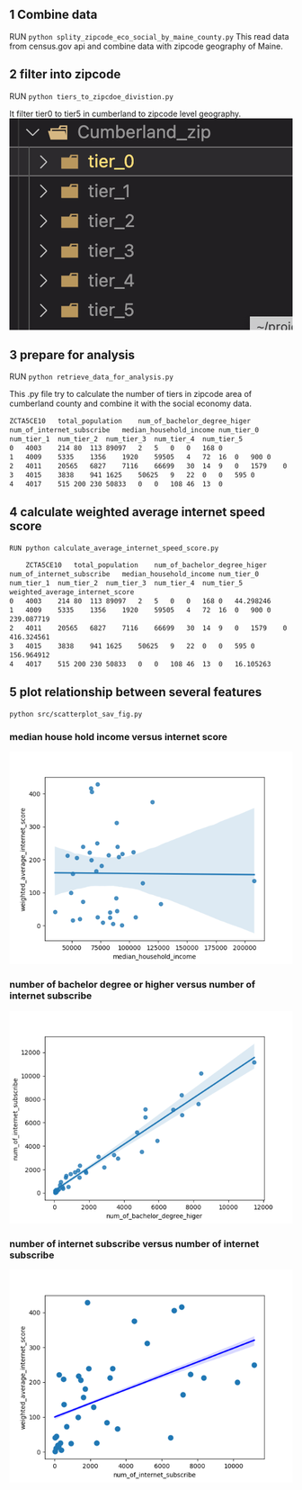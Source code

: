 ## 1 Combine data

RUN `python splity_zipcode_eco_social_by_maine_county.py`
This read data from census.gov api and combine data with zipcode geography of Maine.

## 2 filter into zipcode

RUN `python tiers_to_zipcdoe_divistion.py`

It filter tier0 to tier5 in cumberland to zipcode level geography.
![output](img/Zipcode_directory.png)

## 3 prepare for analysis

RUN `python retrieve_data_for_analysis.py`

This .py file try to calculate the number of tiers in zipcode area of cumberland county
and combine it with the social economy data.

```
ZCTA5CE10	total_population	num_of_bachelor_degree_higer	num_of_internet_subscribe	median_household_income	num_tier_0	num_tier_1	num_tier_2	num_tier_3	num_tier_4	num_tier_5
0	4003	214	80	113	89097	2	5	0	0	168	0
1	4009	5335	1356	1920	59505	4	72	16	0	900	0
2	4011	20565	6827	7116	66699	30	14	9	0	1579	0
3	4015	3838	941	1625	50625	9	22	0	0	595	0
4	4017	515	200	230	50833	0	0	108	46	13	0
```

## 4 calculate weighted average internet speed score

`RUN python calculate_average_internet_speed_score.py`

```
	ZCTA5CE10	total_population	num_of_bachelor_degree_higer	num_of_internet_subscribe	median_household_income	num_tier_0	num_tier_1	num_tier_2	num_tier_3	num_tier_4	num_tier_5	weighted_average_internet_score
0	4003	214	80	113	89097	2	5	0	0	168	0	44.298246
1	4009	5335	1356	1920	59505	4	72	16	0	900	0	239.087719
2	4011	20565	6827	7116	66699	30	14	9	0	1579	0	416.324561
3	4015	3838	941	1625	50625	9	22	0	0	595	0	156.964912
4	4017	515	200	230	50833	0	0	108	46	13	0	16.105263
```

## 5 plot relationship between several features

`python src/scatterplot_sav_fig.py`

### median house hold income versus internet score

![output](img/income_internet.png)

### number of bachelor degree or higher versus number of internet subscribe

![output](img/edu_internet_subscribe.png)

### number of internet subscribe versus number of internet subscribe

![output](img/internet_subscribe_internet_score.png)
